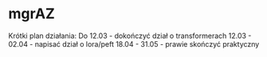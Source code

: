 # mgrAZ

Krótki plan działania:
Do 12.03 - dokończyć dział o transformerach
12.03 - 02.04 - napisać dział o lora/peft
18.04 - 31.05 - prawie skończyć praktyczny